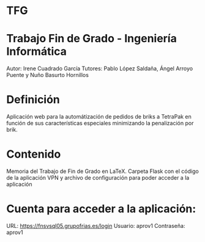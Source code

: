# TFG
# Trabajo Fin de Grado - Ingeniería Informática
Autor: Irene Cuadrado García 
Tutores: Pablo López Saldaña, Ángel Arroyo Puente y Nuño Basurto Hornillos

# Definición
Aplicación web para la automátización de pedidos de briks a TetraPak en función de sus características especiales minimizando la penalización por brik. 

# Contenido
Memoria del Trabajo de Fin de Grado en LaTeX. 
Carpeta Flask con el código de la aplicación
VPN y archivo de configuración para poder acceder a la aplicación


# Cuenta para acceder a la aplicación: 
URL: https://fnsvsql05.grupofrias.es/login 
Usuario: aprov1
Contraseña: aprov1
